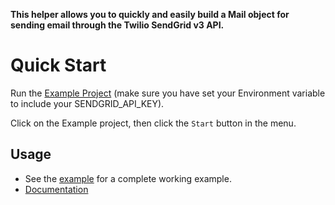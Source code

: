 **This helper allows you to quickly and easily build a Mail object for sending email through the Twilio SendGrid v3 API.**

# Quick Start

Run the [Example Project](ExampleCoreProject) (make sure you have set your Environment variable to include your SENDGRID_API_KEY).

Click on the Example project, then click the `Start` button in the menu.

## Usage

- See the [example](ExampleCoreProject/Program.cs) for a complete working example.
- [Documentation](https://sendgrid.com/docs/API_Reference/Web_API_v3/Mail/index.html)
